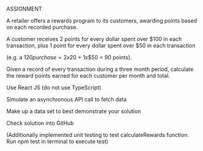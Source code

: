 ASSIGNMENT

A retailer offers a rewards program to its customers, awarding points based on each recorded purchase.

A customer receives 2 points for every dollar spent over $100 in each transaction, plus 1 point for every dollar spent over $50 in each transaction

(e.g. a $120 purchase = 2x$20 + 1x$50 = 90 points).

Given a record of every transaction during a three month period, calculate the reward points earned for each customer per month and total.

Use React JS (do not use TypeScript)

Simulate an asynchronous API call to fetch data

Make up a data set to best demonstrate your solution

Check solution into GitHub

(Additionally implemented unit testing to test calculateRewards function. Run npm test in terminal to execute test)
